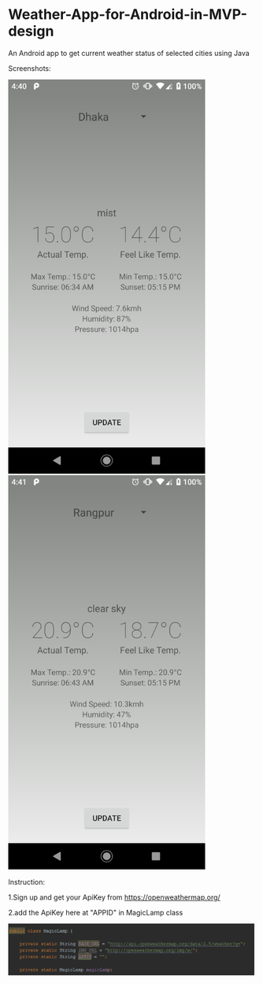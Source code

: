 # Weather-App-for-Android-in-MVP-design
An Android app to get current weather status of selected cities using Java

Screenshots: 

<img src= "Images/Screenshot_20191219-164048.png" width=400>


<img src= "Images/Screenshot_20191219-164109.png" width=400>

Instruction:

1.Sign up and get your ApiKey from https://openweathermap.org/

2.add the ApiKey here at "APPID" in MagicLamp class 

<img src= "Images/Annotation 2019-12-19 194108.png" width=500>
